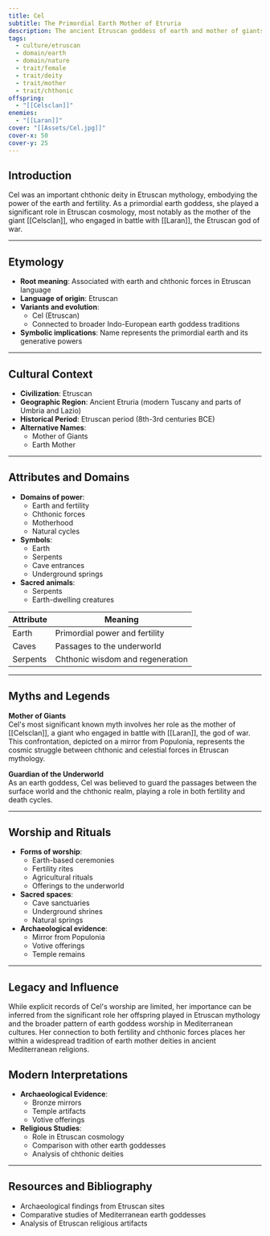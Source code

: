```yaml
---
title: Cel
subtitle: The Primordial Earth Mother of Etruria
description: The ancient Etruscan goddess of earth and mother of giants who embodied the raw power of the chthonic realm
tags:
  - culture/etruscan
  - domain/earth
  - domain/nature
  - trait/female
  - trait/deity
  - trait/mother
  - trait/chthonic
offspring:
  - "[[Celsclan]]"
enemies:
  - "[[Laran]]"
cover: "[[Assets/Cel.jpg]]"
cover-x: 50
cover-y: 25
---
```

## Introduction
Cel was an important chthonic deity in Etruscan mythology, embodying the power of the earth and fertility. As a primordial earth goddess, she played a significant role in Etruscan cosmology, most notably as the mother of the giant [[Celsclan]], who engaged in battle with [[Laran]], the Etruscan god of war.

---

## Etymology

- **Root meaning**: Associated with earth and chthonic forces in Etruscan language
- **Language of origin**: Etruscan
- **Variants and evolution**: 
  - Cel (Etruscan)
  - Connected to broader Indo-European earth goddess traditions
- **Symbolic implications**: Name represents the primordial earth and its generative powers

---

##  Cultural Context

- **Civilization**: Etruscan
- **Geographic Region**: Ancient Etruria (modern Tuscany and parts of Umbria and Lazio)
- **Historical Period**: Etruscan period (8th-3rd centuries BCE)
- **Alternative Names**:
  - Mother of Giants
  - Earth Mother

---

## Attributes and Domains

- **Domains of power**: 
  - Earth and fertility
  - Chthonic forces
  - Motherhood
  - Natural cycles
- **Symbols**: 
  - Earth
  - Serpents
  - Cave entrances
  - Underground springs
- **Sacred animals**: 
  - Serpents
  - Earth-dwelling creatures

| Attribute | Meaning |
|-----------|----------|
| Earth | Primordial power and fertility |
| Caves | Passages to the underworld |
| Serpents | Chthonic wisdom and regeneration |

---

## Myths and Legends

**Mother of Giants**  
Cel's most significant known myth involves her role as the mother of [[Celsclan]], a giant who engaged in battle with [[Laran]], the god of war. This confrontation, depicted on a mirror from Populonia, represents the cosmic struggle between chthonic and celestial forces in Etruscan mythology.

**Guardian of the Underworld**  
As an earth goddess, Cel was believed to guard the passages between the surface world and the chthonic realm, playing a role in both fertility and death cycles.

---

## Worship and Rituals

- **Forms of worship**: 
  - Earth-based ceremonies
  - Fertility rites
  - Agricultural rituals
  - Offerings to the underworld
- **Sacred spaces**: 
  - Cave sanctuaries
  - Underground shrines
  - Natural springs
- **Archaeological evidence**: 
  - Mirror from Populonia
  - Votive offerings
  - Temple remains

---

## Legacy and Influence

While explicit records of Cel's worship are limited, her importance can be inferred from the significant role her offspring played in Etruscan mythology and the broader pattern of earth goddess worship in Mediterranean cultures. Her connection to both fertility and chthonic forces places her within a widespread tradition of earth mother deities in ancient Mediterranean religions.

## Modern Interpretations

- **Archaeological Evidence**:
  - Bronze mirrors
  - Temple artifacts
  - Votive offerings
- **Religious Studies**:
  - Role in Etruscan cosmology
  - Comparison with other earth goddesses
  - Analysis of chthonic deities

---

## Resources and Bibliography

- Archaeological findings from Etruscan sites
- Comparative studies of Mediterranean earth goddesses
- Analysis of Etruscan religious artifacts